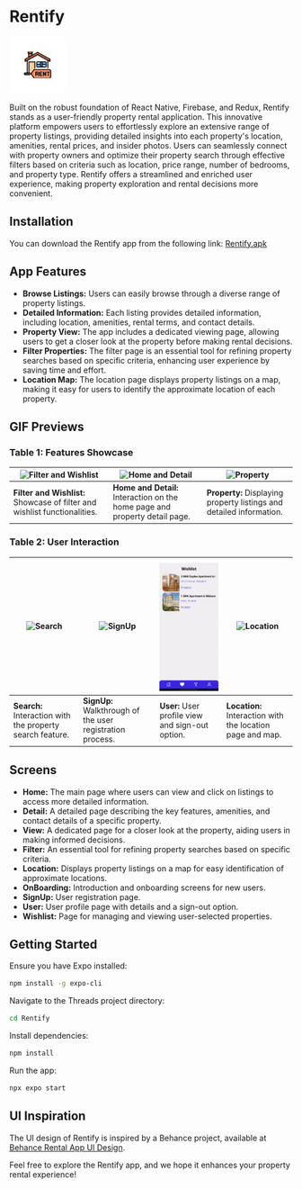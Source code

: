 # Rentify

<p>
  <img src="./assets/icon.png" alt="Rentify Logo" width="100">
</p>

Built on the robust foundation of React Native, Firebase, and Redux, Rentify stands as a user-friendly property rental application. This innovative platform empowers users to effortlessly explore an extensive range of property listings, providing detailed insights into each property's location, amenities, rental prices, and insider photos. Users can seamlessly connect with property owners and optimize their property search through effective filters based on criteria such as location, price range, number of bedrooms, and property type. Rentify offers a streamlined and enriched user experience, making property exploration and rental decisions more convenient.

## Installation

You can download the Rentify app from the following link: [Rentify.apk](https://github.com/rohanudhwani/Rentify/raw/master/Rentify.apk)

## App Features

- **Browse Listings:** Users can easily browse through a diverse range of property listings.
- **Detailed Information:** Each listing provides detailed information, including location, amenities, rental terms, and contact details.
- **Property View:** The app includes a dedicated viewing page, allowing users to get a closer look at the property before making rental decisions.
- **Filter Properties:** The filter page is an essential tool for refining property searches based on specific criteria, enhancing user experience by saving time and effort.
- **Location Map:** The location page displays property listings on a map, making it easy for users to identify the approximate location of each property.


## GIF Previews

### Table 1: Features Showcase

| ![Filter and Wishlist](gifs/Filter%20and%20Wishlist.gif) | ![Home and Detail](gifs/Home%20and%20Detail.gif) | ![Property](gifs/Property%20View.gif) |
| -------------------------------------------------------- | -------------------------------------------------- | ------------------------------ |
| **Filter and Wishlist:** Showcase of filter and wishlist functionalities. | **Home and Detail:** Interaction on the home page and property detail page. | **Property:** Displaying property listings and detailed information. |

### Table 2: User Interaction

| ![Search](gifs/Search.gif) | ![SignUp](gifs/SignUp.gif) | ![User](gifs/User.gif) | ![Location](gifs/Location.gif) |
| -------------------------- | ------------------------ | ---------------------- | ----------------------------- |
| **Search:** Interaction with the property search feature. | **SignUp:** Walkthrough of the user registration process. | **User:** User profile view and sign-out option. | **Location:** Interaction with the location page and map. |


## Screens

- **Home:** The main page where users can view and click on listings to access more detailed information.
- **Detail:** A detailed page describing the key features, amenities, and contact details of a specific property.
- **View:** A dedicated page for a closer look at the property, aiding users in making informed decisions.
- **Filter:** An essential tool for refining property searches based on specific criteria.
- **Location:** Displays property listings on a map for easy identification of approximate locations.
- **OnBoarding:** Introduction and onboarding screens for new users.
- **SignUp:** User registration page.
- **User:** User profile page with details and a sign-out option.
- **Wishlist:** Page for managing and viewing user-selected properties.

## Getting Started

Ensure you have Expo installed:
```bash
npm install -g expo-cli
```

Navigate to the Threads project directory:
```bash
cd Rentify
```

Install dependencies:
```bash
npm install
```

Run the app:
```bash
npx expo start
```

## UI Inspiration

The UI design of Rentify is inspired by a Behance project, available at [Behance Rental App UI Design](https://www.behance.net/gallery/185017713/Rental-App-Ui-Design).


Feel free to explore the Rentify app, and we hope it enhances your property rental experience!
